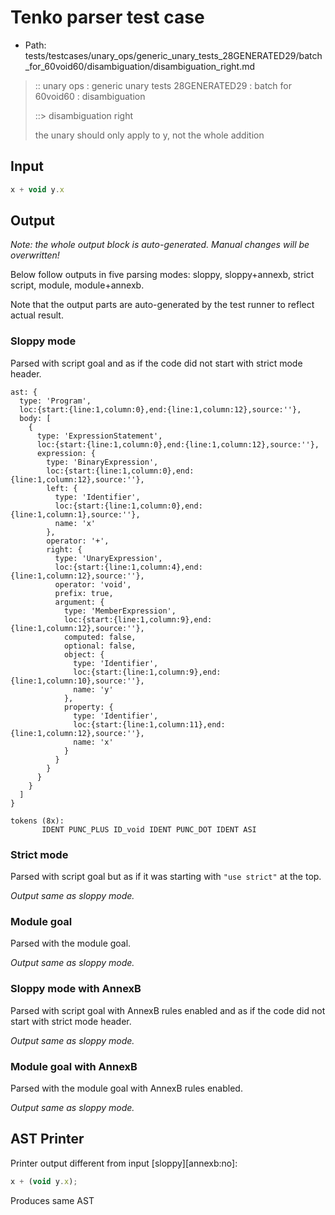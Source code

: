 # Tenko parser test case

- Path: tests/testcases/unary_ops/generic_unary_tests_28GENERATED29/batch_for_60void60/disambiguation/disambiguation_right.md

> :: unary ops : generic unary tests 28GENERATED29 : batch for 60void60 : disambiguation
>
> ::> disambiguation right
>
> the unary should only apply to y, not the whole addition

## Input

`````js
x + void y.x
`````

## Output

_Note: the whole output block is auto-generated. Manual changes will be overwritten!_

Below follow outputs in five parsing modes: sloppy, sloppy+annexb, strict script, module, module+annexb.

Note that the output parts are auto-generated by the test runner to reflect actual result.

### Sloppy mode

Parsed with script goal and as if the code did not start with strict mode header.

`````
ast: {
  type: 'Program',
  loc:{start:{line:1,column:0},end:{line:1,column:12},source:''},
  body: [
    {
      type: 'ExpressionStatement',
      loc:{start:{line:1,column:0},end:{line:1,column:12},source:''},
      expression: {
        type: 'BinaryExpression',
        loc:{start:{line:1,column:0},end:{line:1,column:12},source:''},
        left: {
          type: 'Identifier',
          loc:{start:{line:1,column:0},end:{line:1,column:1},source:''},
          name: 'x'
        },
        operator: '+',
        right: {
          type: 'UnaryExpression',
          loc:{start:{line:1,column:4},end:{line:1,column:12},source:''},
          operator: 'void',
          prefix: true,
          argument: {
            type: 'MemberExpression',
            loc:{start:{line:1,column:9},end:{line:1,column:12},source:''},
            computed: false,
            optional: false,
            object: {
              type: 'Identifier',
              loc:{start:{line:1,column:9},end:{line:1,column:10},source:''},
              name: 'y'
            },
            property: {
              type: 'Identifier',
              loc:{start:{line:1,column:11},end:{line:1,column:12},source:''},
              name: 'x'
            }
          }
        }
      }
    }
  ]
}

tokens (8x):
       IDENT PUNC_PLUS ID_void IDENT PUNC_DOT IDENT ASI
`````

### Strict mode

Parsed with script goal but as if it was starting with `"use strict"` at the top.

_Output same as sloppy mode._

### Module goal

Parsed with the module goal.

_Output same as sloppy mode._

### Sloppy mode with AnnexB

Parsed with script goal with AnnexB rules enabled and as if the code did not start with strict mode header.

_Output same as sloppy mode._

### Module goal with AnnexB

Parsed with the module goal with AnnexB rules enabled.

_Output same as sloppy mode._

## AST Printer

Printer output different from input [sloppy][annexb:no]:

````js
x + (void y.x);
````

Produces same AST
